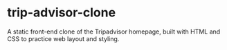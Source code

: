 # trip-advisor-clone
A static front-end clone of the Tripadvisor homepage, built with HTML and CSS to practice web layout and styling.
